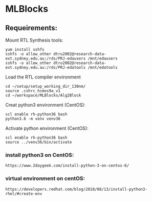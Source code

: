 # MLBlocks

## Requeirements:
	
Mount RTL Synthesis tools: 

	yum install sshfs
	sshfs -o allow_other dtru2002@research-data-ext.sydney.edu.au:/rds/PRJ-edausers /mnt/edausers
	sshfs -o allow_other dtru2002@research-data-ext.sydney.edu.au:/rds/PRJ-edatools /mnt/edatools

Load the RTL compiler environment
	
	cd ~/setup/setup_working_dir_130nm/
	source .cshrc_hcmos9a_v1 
	cd ~/workspace/MLBlocks/Alg2Block

Creat python3 environment (CentOS):

	scl enable rh-python36 bash
	python3.6 -m venv venv36 

Activate python environment (CentOS): 
	
	scl enable rh-python36 bash
	source ../venv36/bin/activate	

### install python3 on CentOS:
	
	https://www.2daygeek.com/install-python-3-on-centos-6/

### virtual environment on centOS:

	https://developers.redhat.com/blog/2018/08/13/install-python3-rhel/#create-env
	


